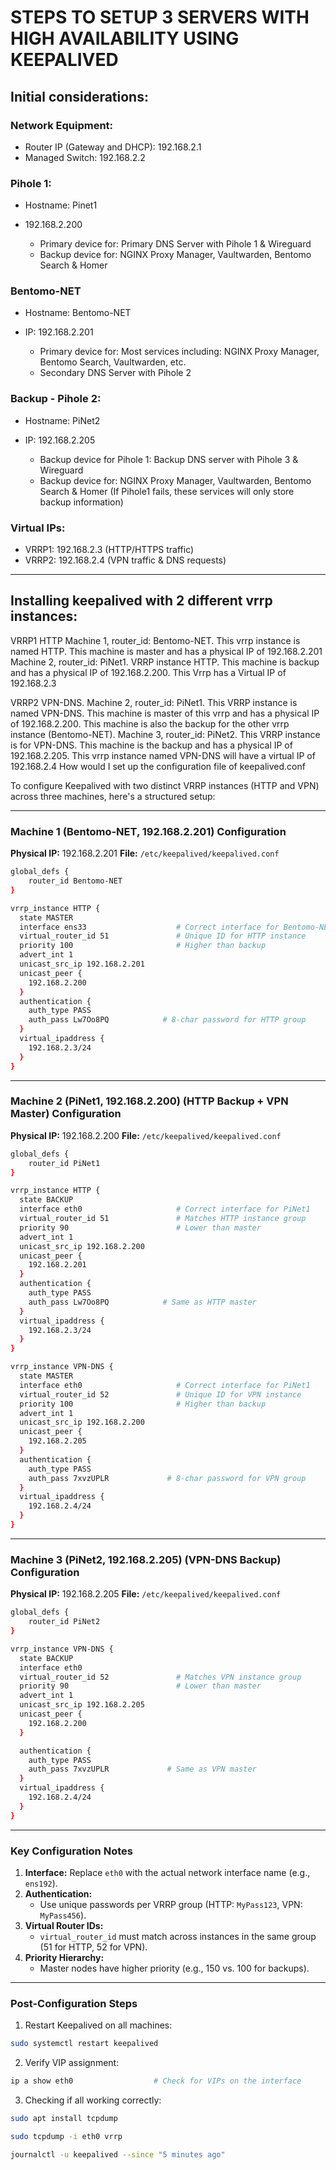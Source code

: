 # STEPS TO SETUP 3 SERVERS WITH HIGH AVAILABILITY USING KEEPALIVED

## Initial considerations:

### Network Equipment:
- Router IP (Gateway and DHCP): 192.168.2.1
- Managed Switch: 192.168.2.2

### Pihole 1: 
- Hostname: Pinet1
- 192.168.2.200

    - Primary device for: Primary DNS Server with Pihole 1 & Wireguard
    - Backup device for: NGINX Proxy Manager, Vaultwarden, Bentomo Search & Homer

### Bentomo-NET
- Hostname: Bentomo-NET
- IP: 192.168.2.201

    - Primary device for: Most services including: NGINX Proxy Manager, Bentomo Search, Vaultwarden, etc.
    - Secondary DNS Server with Pihole 2

### Backup - Pihole 2:
- Hostname: PiNet2
- IP: 192.168.2.205

    - Backup device for Pihole 1: Backup DNS server with Pihole 3 & Wireguard
    - Backup device for: NGINX Proxy Manager, Vaultwarden, Bentomo Search & Homer (If Pihole1 fails, these services will only store backup information)

### Virtual IPs:
- VRRP1: 192.168.2.3 (HTTP/HTTPS traffic)
- VRRP2: 192.168.2.4 (VPN traffic & DNS requests)


--- 




## Installing keepalived with 2 different vrrp instances:

VRRP1 HTTP
Machine 1, router_id: Bentomo-NET. This vrrp instance is named HTTP. This machine is master and has a physical IP of 192.168.2.201
Machine 2, router_id: PiNet1. VRRP instance HTTP. This machine is backup and has a physical IP of 192.168.2.200.
This Vrrp has a Virtual IP of 192.168.2.3

VRRP2 VPN-DNS.
Machine 2, router_id: PiNet1. This VRRP instance is named VPN-DNS. This machine is master of this vrrp and has a physical IP of 192.168.2.200. This machine is also the backup for the other vrrp instance (Bentomo-NET).
Machine 3, router_id: PiNet2. This VRRP instance is for VPN-DNS. This machine is the backup and has a physical IP of 192.168.2.205.
This vrrp instance named VPN-DNS will have a virtual IP of 192.168.2.4
How would I set up the configuration file of keepalived.conf

To configure Keepalived with two distinct VRRP instances (HTTP and VPN) across three machines, here's a structured setup:

---

### **Machine 1 (Bentomo-NET, 192.168.2.201) Configuration**

**Physical IP:** 192.168.2.201
**File:** `/etc/keepalived/keepalived.conf`

```bash
global_defs {
    router_id Bentomo-NET
}

vrrp_instance HTTP {
  state MASTER
  interface ens33                    # Correct interface for Bentomo-NET
  virtual_router_id 51               # Unique ID for HTTP instance
  priority 100                       # Higher than backup
  advert_int 1
  unicast_src_ip 192.168.2.201
  unicast_peer {
    192.168.2.200
  }
  authentication {
    auth_type PASS
    auth_pass Lw7Oo8PQ            # 8-char password for HTTP group
  }
  virtual_ipaddress {
    192.168.2.3/24
  }
}
```

---

### **Machine 2 (PiNet1, 192.168.2.200) (HTTP Backup + VPN Master) Configuration**

**Physical IP:** 192.168.2.200
**File:** `/etc/keepalived/keepalived.conf`

```bash
global_defs {
    router_id PiNet1
}

vrrp_instance HTTP {
  state BACKUP
  interface eth0                     # Correct interface for PiNet1
  virtual_router_id 51               # Matches HTTP instance group
  priority 90                        # Lower than master
  advert_int 1
  unicast_src_ip 192.168.2.200
  unicast_peer {
    192.168.2.201
  }
  authentication {
    auth_type PASS
    auth_pass Lw7Oo8PQ            # Same as HTTP master
  }
  virtual_ipaddress {
    192.168.2.3/24
  }
}

vrrp_instance VPN-DNS {
  state MASTER
  interface eth0                     # Correct interface for PiNet1
  virtual_router_id 52               # Unique ID for VPN instance
  priority 100                       # Higher than backup
  advert_int 1
  unicast_src_ip 192.168.2.200
  unicast_peer {
    192.168.2.205
  }
  authentication {
    auth_type PASS
    auth_pass 7xvzUPLR             # 8-char password for VPN group
  }
  virtual_ipaddress {
    192.168.2.4/24
  }
}


```

---

### **Machine 3 (PiNet2, 192.168.2.205) (VPN-DNS Backup) Configuration**

**Physical IP:** 192.168.2.205
**File:** `/etc/keepalived/keepalived.conf`

```bash
global_defs {
    router_id PiNet2
}

vrrp_instance VPN-DNS {
  state BACKUP
  interface eth0
  virtual_router_id 52               # Matches VPN instance group
  priority 90                        # Lower than master
  advert_int 1
  unicast_src_ip 192.168.2.205
  unicast_peer {
    192.168.2.200
  }

  authentication {
    auth_type PASS
    auth_pass 7xvzUPLR             # Same as VPN master
  }
  virtual_ipaddress {
    192.168.2.4/24
  }
}

```

---

### **Key Configuration Notes**

1. **Interface:** Replace `eth0` with the actual network interface name (e.g., `ens192`).
2. **Authentication:**
    - Use unique passwords per VRRP group (HTTP: `MyPass123`, VPN: `MyPass456`).
3. **Virtual Router IDs:**
    - `virtual_router_id` must match across instances in the same group (51 for HTTP, 52 for VPN).
4. **Priority Hierarchy:**
    - Master nodes have higher priority (e.g., 150 vs. 100 for backups).

---

### **Post-Configuration Steps**

1. Restart Keepalived on all machines:

```bash
sudo systemctl restart keepalived
```

2. Verify VIP assignment:

```bash
ip a show eth0                  # Check for VIPs on the interface
```

3. Checking if all working correctly:
```bash
sudo apt install tcpdump

sudo tcpdump -i eth0 vrrp

journalctl -u keepalived --since "5 minutes ago"

```